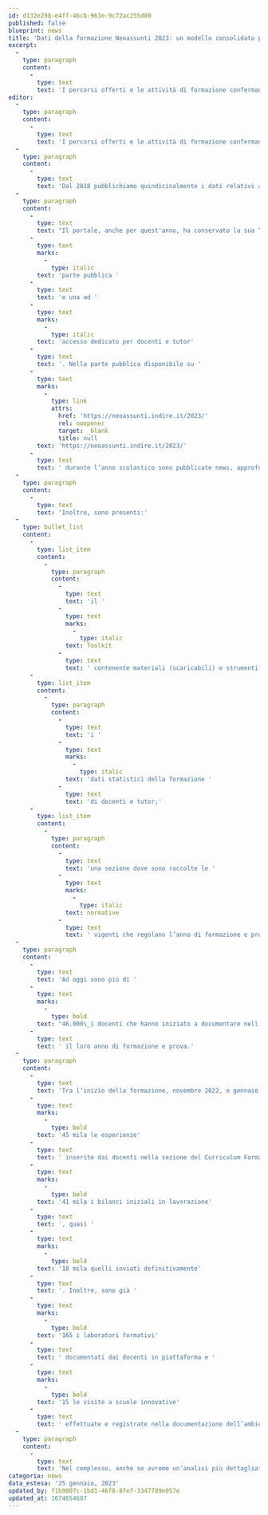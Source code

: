 ```yaml
---
id: d132e298-e4ff-46cb-963e-9c72ac255d00
published: false
blueprint: news
title: 'Dati della formazione Neoassunti 2023: un modello consolidato per approfondire la formazione docenti'
excerpt:
  -
    type: paragraph
    content:
      -
        type: text
        text: 'I percorsi offerti e le attività di formazione confermano il funzionamento a pieno regime del “modello neoassunti”, sperimentato per la prima volta a partire dall’anno scolastico 2014/15, consolidato nel 2015/16 col D.M. 850/2015. Gli aspetti innovativi della formazione docenti sono stati poi ampliati, attraverso il DM 226 del 16 agosto 2022 e le note annuali della DGPER tra cui l’ultima è la nota circolare 39972 del 15/11/22.'
editor:
  -
    type: paragraph
    content:
      -
        type: text
        text: 'I percorsi offerti e le attività di formazione confermano il funzionamento a pieno regime del “modello neoassunti”, sperimentato per la prima volta a partire dall’anno scolastico 2014/15, consolidato nel 2015/16 col D.M. 850/2015. Gli aspetti innovativi della formazione docenti sono stati poi ampliati, attraverso il DM 226 del 16 agosto 2022 e le note annuali della DGPER tra cui l’ultima è la nota circolare 39972 del 15/11/22.'
  -
    type: paragraph
    content:
      -
        type: text
        text: 'Dal 2018 pubblichiamo quindicinalmente i dati relativi alla formazione online in corso, che, insieme ai riscontri degli uffici scolastici regionali e delle scuole referenti per la formazione, ci forniscono elementi sul percorso che stanno sostenendo i docenti, mettendo in luce che in questo periodo le loro attività si stanno concentrando su tre funzioni del Portfolio: il lavoro sul Curriculum Formativo, sul Bilancio di Competenze in entrata e i Laboratori formativi e/o le visite alle scuole innovative.'
  -
    type: paragraph
    content:
      -
        type: text
        text: "Il portale, anche per quest'anno, ha conservato la sua “storica” struttura, articolata in una "
      -
        type: text
        marks:
          -
            type: italic
        text: 'parte pubblica '
      -
        type: text
        text: 'e una ad '
      -
        type: text
        marks:
          -
            type: italic
        text: 'accesso dedicato per docenti e tutor'
      -
        type: text
        text: '. Nella parte pubblica disponibile su '
      -
        type: text
        marks:
          -
            type: link
            attrs:
              href: 'https://neoassunti.indire.it/2023/'
              rel: noopener
              target: _blank
              title: null
        text: 'https://neoassunti.indire.it/2023/'
      -
        type: text
        text: ' durante l’anno scolastico sono pubblicate news, approfondimenti e letture utili per i docenti e i tutor.'
  -
    type: paragraph
    content:
      -
        type: text
        text: 'Inoltre, sono presenti:'
  -
    type: bullet_list
    content:
      -
        type: list_item
        content:
          -
            type: paragraph
            content:
              -
                type: text
                text: 'il '
              -
                type: text
                marks:
                  -
                    type: italic
                text: Toolkit
              -
                type: text
                text: ' contenente materiali (scaricabili) e strumenti di supporto per docenti, tutor e referenti per la formazione;'
      -
        type: list_item
        content:
          -
            type: paragraph
            content:
              -
                type: text
                text: 'i '
              -
                type: text
                marks:
                  -
                    type: italic
                text: 'dati statistici della formazione '
              -
                type: text
                text: 'di docenti e tutor;'
      -
        type: list_item
        content:
          -
            type: paragraph
            content:
              -
                type: text
                text: 'una sezione dove sono raccolte le '
              -
                type: text
                marks:
                  -
                    type: italic
                text: normative
              -
                type: text
                text: ' vigenti che regolano l’anno di formazione e prova.'
  -
    type: paragraph
    content:
      -
        type: text
        text: 'Ad oggi sono più di '
      -
        type: text
        marks:
          -
            type: bold
        text: "46.000\_i docenti che hanno iniziato a documentare nell'ambiente online"
      -
        type: text
        text: ' il loro anno di formazione e prova.'
  -
    type: paragraph
    content:
      -
        type: text
        text: 'Tra l’inizio della formazione, novembre 2022, e gennaio 2023, sono quasi '
      -
        type: text
        marks:
          -
            type: bold
        text: '45 mila le esperienze'
      -
        type: text
        text: ' inserite dai docenti nella sezione del Curriculum Formativo, circa '
      -
        type: text
        marks:
          -
            type: bold
        text: '41 mila i bilanci iniziali in lavorazione'
      -
        type: text
        text: ', quasi '
      -
        type: text
        marks:
          -
            type: bold
        text: '18 mila quelli inviati definitivamente'
      -
        type: text
        text: '. Inoltre, sono già '
      -
        type: text
        marks:
          -
            type: bold
        text: '165 i laboratori formativi'
      -
        type: text
        text: ' documentati dai docenti in piattaforma e '
      -
        type: text
        marks:
          -
            type: bold
        text: '15 le visite a scuole innovative'
      -
        type: text
        text: ' effettuate e registrate nella documentazione dell’ambiente online.'
  -
    type: paragraph
    content:
      -
        type: text
        text: 'Nel complesso, anche se avremo un’analisi più dettagliata al momento del monitoraggio complessivo, i docenti stanno utilizzando al meglio le attività proposte nel Portfolio, confermando come l’ambiente online sia stato pensato per offrire numerose opportunità per costruire, riflettere, valorizzare e approfondire le numerose competenze che compongono il profilo professionale del docente.'
categoria: news
data_estesa: '25 gennaio, 2023'
updated_by: f1b9007c-1bd1-46f8-87e7-3347789e057e
updated_at: 1674654687
---
```

